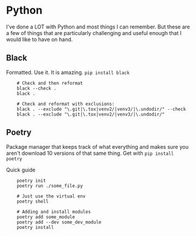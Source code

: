 # Python

I've done a LOT with Python and most things I can remember. But these are a few of things that are particularly
challenging and useful enough that I would like to have on hand. 


## Black

Formatted. Use it. It is amazing. `pip install black`

```
    # Check and then reformat
    black --check . 
    black .

    # Check and reformat with exclusions:
    black . --exclude "\.git|\.tox|venv2/|venv3/|\.undodir/" --check
    black . --exclude "\.git|\.tox|venv2/|venv3/|\.undodir/"
```

## Poetry

Package manager that keeps track of what everything and makes sure you aren't download 10 versions of that same thing.
Get with `pip install poetry`

Quick guide
```
    poetry init
    poetry run ./some_file.py

    # Just use the virtual env
    poetry shell 

    # Adding and install modules
    poetry add some_module
    poetry add --dev some_dev_module
    poetry install
```
